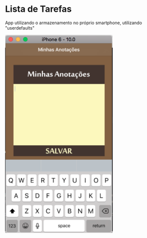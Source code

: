 # Lista de Tarefas

App utilizando o armazenamento no próprio smartphone, utilizando "userdefaults"

<img src="https://github.com/oliveiradeflavio/ios/blob/master/Minhas%20Anota%C3%A7%C3%B5es/_imagens/_app.png" width="350" alt="">
